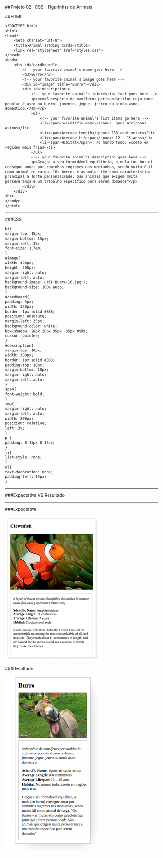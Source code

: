 ##Projeto 02 | CSS - Figurinhas de Animais

##HTML

```
<!DOCTYPE html>
<html>
<head>
	<meta charset="utf-8">
	<title>Animal Trading Cards</title>
	<link rel="stylesheet" href="styles.css">
</head>
<body>
	<div id="cardboard">
		<!-- your favorite animal's name goes here -->
		<h3>Burro</h3>
		<!-- your favorite animal's image goes here -->
		<div id="image" title="Burro"></div>
		<div id="description">
			<!-- your favorite animal's interesting fact goes here -->
			<p><em>Subespécie de mamíferos perissodáctilos cujo nome popular é asno ou burro, jumento, jegue, jerico ou ainda asno-doméstico.</em></p>
			<ul>
				<!-- your favorite animal's list items go here -->
				<li><span>Scientific Name</span>: Equus africanus asinus</li>
				<li><span>Average Length</span>: 160 centimeters</li>
				<li><span>Average Lifespan</span>: 12 – 15 anos</li>
				<li><span>Habitat</span>: No mundo todo, exceto em regiões mais frias</li>
			</ul>
			<!-- your favorite animal's description goes here -->
			<p>Graças a seu formidável equilíbrio, a mula (ou burro) consegue andar por caminhos íngremes nas montanhas, sendo muito útil como animal de carga. "Os burros e as mulas têm como característica principal a forte personalidade. São animais que exigem muita perseverança e um trabalho específico para serem domados"</p>
		</div>
	</div>
<br>
</body>
</html>
```

---------------------------------------------------------------------------------------------------------------------

###CSS

    h3{
    margin-top: 15px;
    margin-bottom: 15px;
    margin-left: 3%;
    font-size: 1.7em;
    }
    #image{
    width: 300px;
    height: 200px;
    margin-right: auto;
    margin-left: auto;
    background-image: url('Burro-16.jpg');
    background-size: 100% auto;
    }
    #cardboard{
    padding: 5px;
    width: 320px;
    border: 1px solid #BBB;
    position: absolute;
    margin-left: 35px;
    background-color: white;
    box-shadow: 20px 20px 85px -35px #999;
    cursor: pointer;
    }
    #description{
    margin-top: 10px;
    width: 300px;
    border: 1px solid #BBB;
    padding-top: 10px;
    margin-bottom: 10px;
    margin-right: auto;
    margin-left: auto;
    }
    span{
    font-weight: bold;
    }
    img{
    margin-right: auto;
    margin-left: auto;
    width: 300px;
    position: relative;
    left: 3%;
    }
    p {
    padding: 0 15px 0 15px;
    }
    li{
    list-style: none;
    }
    ul{
    text-decoration: none;
    padding-left: 15px;
    }
   
---------------------------------------------------------------------------------------------------

###Expectativa VS Resultado

----------------------------------------------------------------------------------------------------
###Expectativa


![Expectativa](img/expectativa.png)

###Resultado

![Resultado](img/printexercises.png)



